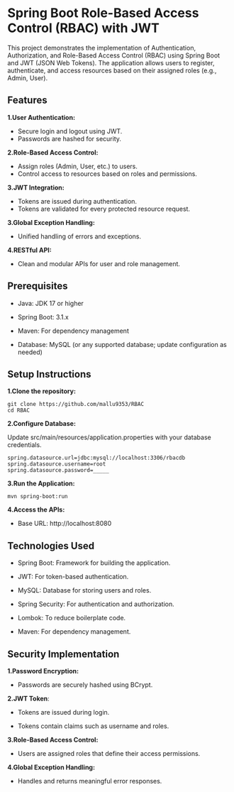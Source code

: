# Spring Boot Role-Based Access Control (RBAC) with JWT

This project demonstrates the implementation of Authentication, Authorization, and Role-Based Access Control (RBAC) using Spring Boot and JWT (JSON Web Tokens). The application allows users to register, authenticate, and access resources based on their assigned roles (e.g., Admin, User).

## Features
**1.User Authentication:**

 * Secure login and logout using JWT.
 * Passwords are hashed for security.
  
**2.Role-Based Access Control:**

  * Assign roles (Admin, User, etc.) to users.
  * Control access to resources based on roles and permissions.
  
**3.JWT Integration:**

  * Tokens are issued during authentication.
  * Tokens are validated for every protected resource request.

**3.Global Exception Handling:**

  * Unified handling of errors and exceptions.
  
**4.RESTful API:**

  * Clean and modular APIs for user and role management.
  



## Prerequisites
* Java: JDK 17 or higher

* Spring Boot: 3.1.x

* Maven: For dependency management

* Database: MySQL (or any supported database; update configuration as needed)

## Setup Instructions

**1.Clone the repository:**

	git clone https://github.com/mallu9353/RBAC
	cd RBAC

 **2.Configure Database:**

Update src/main/resources/application.properties with your database credentials.

	spring.datasource.url=jdbc:mysql://localhost:3306/rbacdb
	spring.datasource.username=root
	spring.datasource.password=_____

 **3.Run the Application:**

	mvn spring-boot:run

**4.Access the APIs:**

* Base URL: http://localhost:8080

## Technologies Used

* Spring Boot: Framework for building the application.

* JWT: For token-based authentication.

* MySQL: Database for storing users and roles.

* Spring Security: For authentication and authorization.

* Lombok: To reduce boilerplate code.

* Maven: For dependency management.

## Security Implementation

**1.Password Encryption:**

* Passwords are securely hashed using BCrypt.

**2.JWT Token**:

* Tokens are issued during login.

* Tokens contain claims such as username and roles.

**3.Role-Based Access Control:**

* Users are assigned roles that define their access permissions.

**4.Global Exception Handling:**

* Handles and returns meaningful error responses.





	
